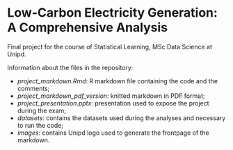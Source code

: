 # Low-Carbon Electricity Generation: A Comprehensive Analysis

Final project for the course of Statistical Learning, MSc Data Science at Unipd.

Information about the files in the repository:
- _project_markdown.Rmd_: R markdown file containing the code and the comments;
- _project_markdown_pdf_version_: knitted markdown in PDF format;
- _project_presentation.pptx_: presentation used to expose the project during the exam;
- _datasets_: contains the datasets used during the analyses and necessary to run the code;
- _images_: contains Unipd logo used to generate the frontpage of the markdown.
